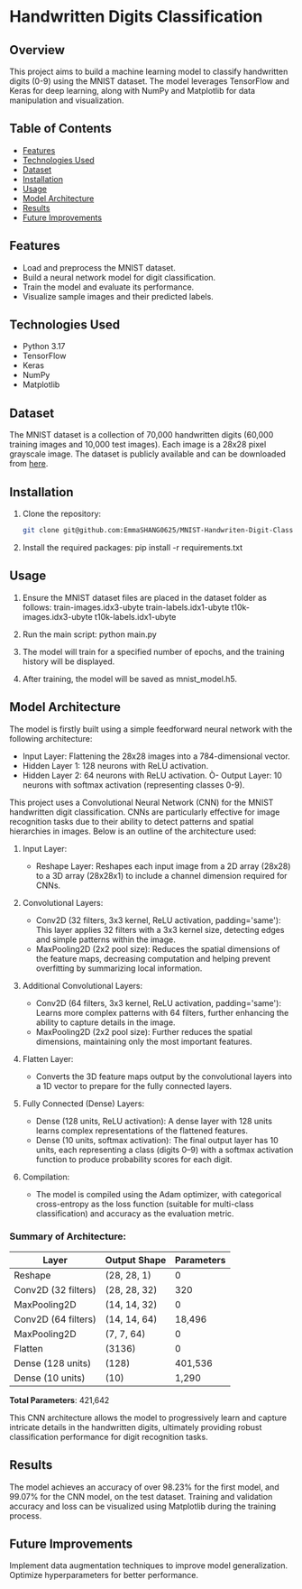 # Handwritten Digits Classification

## Overview
This project aims to build a machine learning model to classify handwritten digits (0-9) using the MNIST dataset. The model leverages TensorFlow and Keras for deep learning, along with NumPy and Matplotlib for data manipulation and visualization.

## Table of Contents
- [Features](#features)
- [Technologies Used](#technologies-used)
- [Dataset](#dataset)
- [Installation](#installation)
- [Usage](#usage)
- [Model Architecture](#model-architecture)
- [Results](#results)
- [Future Improvements](#future-improvements)

## Features
- Load and preprocess the MNIST dataset.
- Build a neural network model for digit classification.
- Train the model and evaluate its performance.
- Visualize sample images and their predicted labels.

## Technologies Used
- Python 3.17
- TensorFlow
- Keras
- NumPy
- Matplotlib

## Dataset
The MNIST dataset is a collection of 70,000 handwritten digits (60,000 training images and 10,000 test images). Each image is a 28x28 pixel grayscale image. The dataset is publicly available and can be downloaded from [here](http://yann.lecun.com/exdb/mnist/).

## Installation
1. Clone the repository:
   ```bash
   git clone git@github.com:EmmaSHANG0625/MNIST-Handwriten-Digit-Classification.git

2. Install the required packages: 
    pip install -r requirements.txt

## Usage
1. Ensure the MNIST dataset files are placed in the dataset folder as follows:
    train-images.idx3-ubyte
    train-labels.idx1-ubyte
    t10k-images.idx3-ubyte
    t10k-labels.idx1-ubyte

2. Run the main script:
    python main.py

3. The model will train for a specified number of epochs, and the training history will be displayed.

4. After training, the model will be saved as mnist_model.h5.


## Model Architecture

The model is firstly built using a simple feedforward neural network with the following architecture:
- Input Layer: Flattening the 28x28 images into a 784-dimensional vector.
- Hidden Layer 1: 128 neurons with ReLU activation.
- Hidden Layer 2: 64 neurons with ReLU activation. 
Ò- Output Layer: 10 neurons with softmax activation (representing classes 0-9).

This project uses a Convolutional Neural Network (CNN) for the MNIST handwritten digit classification. CNNs are particularly effective for image recognition tasks due to their ability to detect patterns and spatial hierarchies in images. Below is an outline of the architecture used:

1. Input Layer:
    - Reshape Layer: Reshapes each input image from a 2D array (28x28) to a 3D array (28x28x1) to include a channel dimension required for CNNs.

2. Convolutional Layers:
    - Conv2D (32 filters, 3x3 kernel, ReLU activation, padding='same'): This layer applies 32 filters with a 3x3 kernel size, detecting edges and simple patterns within the image.
    - MaxPooling2D (2x2 pool size): Reduces the spatial dimensions of the feature maps, decreasing computation and helping prevent overfitting by summarizing local information.

3. Additional Convolutional Layers:
    -  Conv2D (64 filters, 3x3 kernel, ReLU activation, padding='same'): Learns more complex patterns with 64 filters, further enhancing the ability to capture details in the image.
    - MaxPooling2D (2x2 pool size): Further reduces the spatial dimensions, maintaining only the most important features.

4. Flatten Layer:
    - Converts the 3D feature maps output by the convolutional layers into a 1D vector to prepare for the fully connected layers.

5. Fully Connected (Dense) Layers:
    - Dense (128 units, ReLU activation): A dense layer with 128 units learns complex representations of the flattened features.
    - Dense (10 units, softmax activation): The final output layer has 10 units, each representing a class (digits 0–9) with a softmax activation function to produce probability scores for each digit.
    
6. Compilation:
    - The model is compiled using the Adam optimizer, with categorical cross-entropy as the loss function (suitable for multi-class classification) and accuracy as the evaluation metric.

### Summary of Architecture:

| Layer                  | Output Shape      | Parameters |
|------------------------|-------------------|------------|
| Reshape                | (28, 28, 1)      | 0          |
| Conv2D (32 filters)    | (28, 28, 32)     | 320        |
| MaxPooling2D           | (14, 14, 32)     | 0          |
| Conv2D (64 filters)    | (14, 14, 64)     | 18,496     |
| MaxPooling2D           | (7, 7, 64)       | 0          |
| Flatten                | (3136)           | 0          |
| Dense (128 units)      | (128)            | 401,536    |
| Dense (10 units)       | (10)             | 1,290      |

**Total Parameters**: 421,642


This CNN architecture allows the model to progressively learn and capture intricate details in the handwritten digits, ultimately providing robust classification performance for digit recognition tasks.


## Results

The model achieves an accuracy of over 98.23% for the first model, and 99.07% for the CNN model, on the test dataset. Training and validation accuracy and loss can be visualized using Matplotlib during the training process.

## Future Improvements

Implement data augmentation techniques to improve model generalization.
Optimize hyperparameters for better performance.


